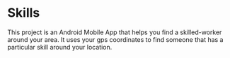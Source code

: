 # Skills
This project is an Android Mobile App that helps you find a skilled-worker around your area. 
It uses your gps coordinates to find someone that has a particular skill around your location.
